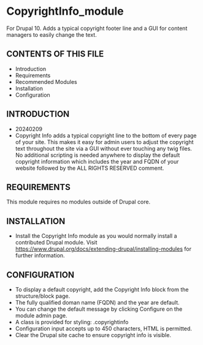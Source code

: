 # CopyrightInfo_module
For Drupal 10. Adds a typical copyright footer line and a GUI for content managers to easily change the text.

## CONTENTS OF THIS FILE

- Introduction
- Requirements
- Recommended Modules
- Installation
- Configuration

## INTRODUCTION
- 20240209
- Copyright Info adds a typical copyright line to the bottom of every page of your site.
  This makes it easy for admin users to adjust the copyright text throughout
  the site via a GUI without ever touching any twig files. No additional scripting
  is needed anywhere to display the default copyright information which includes the year
  and FQDN of your website followed by the ALL RIGHTS RESERVED comment.

## REQUIREMENTS

This module requires no modules outside of Drupal core.

## INSTALLATION

- Install the Copyright Info module as you would normally install a
  contributed Drupal module. Visit
  <https://www.drupal.org/docs/extending-drupal/installing-modules> for
  further information.

## CONFIGURATION

- To display a default copyright, add the Copyright Info block from the structure/block page. 
- The fully qualified doman name (FQDN) and the year are default.
- You can change the default message by clicking Configure on the module admin page.
- A class is provided for styling: .copyrightinfo
- Configuration input accepts up to 450 characters, HTML is permitted.
- Clear the Drupal site cache to ensure copyright info is visible.

